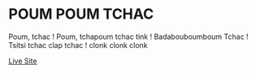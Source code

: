 # POUM POUM TCHAC

Poum, tchac ! Poum, tchapoum tchac tink !
Badabouboumboum Tchac ! Tsitsi tchac clap tchac ! clonk clonk clonk

[Live Site](https://poum-tchac.herokuapp.com/)
